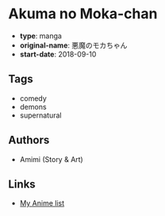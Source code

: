 # Akuma no Moka-chan

-   **type**: manga
-   **original-name**: 悪魔のモカちゃん
-   **start-date**: 2018-09-10

## Tags

-   comedy
-   demons
-   supernatural

## Authors

-   Amimi (Story & Art)

## Links

-   [My Anime list](https://myanimelist.net/manga/123786/Akuma_no_Moka-chan)
